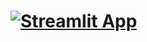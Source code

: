 # [![Streamlit App](https://static.streamlit.io/badges/streamlit_badge_black_white.svg)](https://appuct-recommender---insurance-6yuzsshinnxnpvenrfun8j.streamlit.app/)
